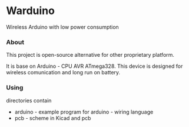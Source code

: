 Warduino
===========================================
Wireless Arduino with low power consumption

### About ###
This project is open-source alternative for other proprietary platform.

It is base on Arduino - CPU AVR ATmega328.
This device is designed for wireless comunication and long run on battery.



### Using 
directories contain
- arduino - example program for arduino - wiring language
- pcb - scheme in Kicad and pcb

